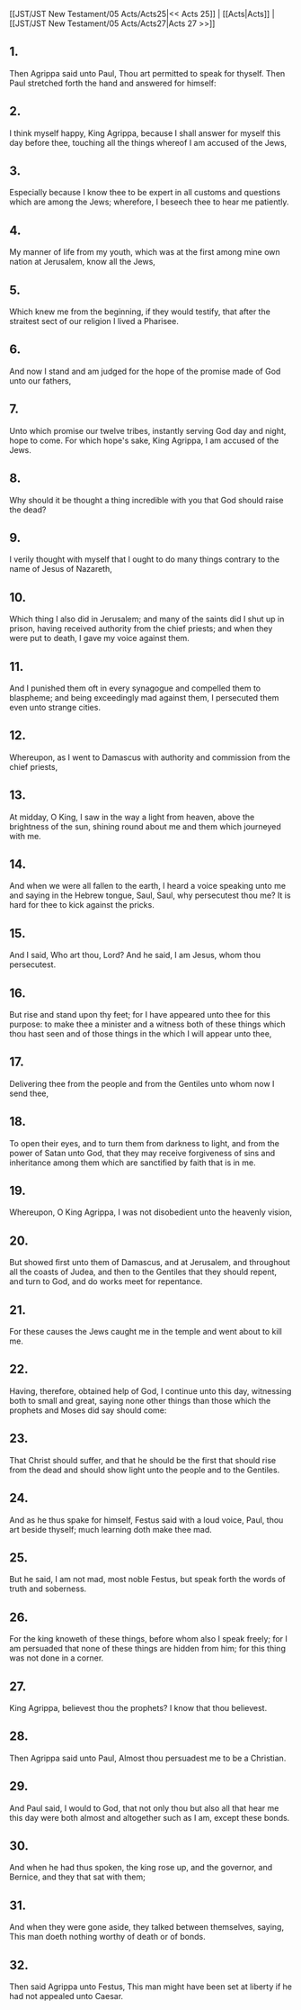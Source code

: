 [[JST/JST New Testament/05 Acts/Acts25|<< Acts 25]] | [[Acts|Acts]] | [[JST/JST New Testament/05 Acts/Acts27|Acts 27 >>]]
## 1.
Then Agrippa said unto Paul, Thou art permitted to speak for thyself. Then Paul stretched forth the hand and answered for himself:
## 2.
I think myself happy, King Agrippa, because I shall answer for myself this day before thee, touching all the things whereof I am accused of the Jews,
## 3.
Especially because I know thee to be expert in all customs and questions which are among the Jews; wherefore, I beseech thee to hear me patiently.
## 4.
My manner of life from my youth, which was at the first among mine own nation at Jerusalem, know all the Jews,
## 5.
Which knew me from the beginning, if they would testify, that after the straitest sect of our religion I lived a Pharisee.
## 6.
And now I stand and am judged for the hope of the promise made of God unto our fathers,
## 7.
Unto which promise our twelve tribes, instantly serving God day and night, hope to come. For which hope\'s sake, King Agrippa, I am accused of the Jews.
## 8.
Why should it be thought a thing incredible with you that God should raise the dead?
## 9.
I verily thought with myself that I ought to do many things contrary to the name of Jesus of Nazareth,
## 10.
Which thing I also did in Jerusalem; and many of the saints did I shut up in prison, having received authority from the chief priests; and when they were put to death, I gave my voice against them.
## 11.
And I punished them oft in every synagogue and compelled them to blaspheme; and being exceedingly mad against them, I persecuted them even unto strange cities.
## 12.
Whereupon, as I went to Damascus with authority and commission from the chief priests,
## 13.
At midday, O King, I saw in the way a light from heaven, above the brightness of the sun, shining round about me and them which journeyed with me.
## 14.
And when we were all fallen to the earth, I heard a voice speaking unto me and saying in the Hebrew tongue, Saul, Saul, why persecutest thou me? It is hard for thee to kick against the pricks.
## 15.
And I said, Who art thou, Lord? And he said, I am Jesus, whom thou persecutest.
## 16.
But rise and stand upon thy feet; for I have appeared unto thee for this purpose: to make thee a minister and a witness both of these things which thou hast seen and of those things in the which I will appear unto thee,
## 17.
Delivering thee from the people and from the Gentiles unto whom now I send thee,
## 18.
To open their eyes, and to turn them from darkness to light, and from the power of Satan unto God, that they may receive forgiveness of sins and inheritance among them which are sanctified by faith that is in me.
## 19.
Whereupon, O King Agrippa, I was not disobedient unto the heavenly vision,
## 20.
But showed first unto them of Damascus, and at Jerusalem, and throughout all the coasts of Judea, and then to the Gentiles that they should repent, and turn to God, and do works meet for repentance.
## 21.
For these causes the Jews caught me in the temple and went about to kill me.
## 22.
Having, therefore, obtained help of God, I continue unto this day, witnessing both to small and great, saying none other things than those which the prophets and Moses did say should come:
## 23.
That Christ should suffer, and that he should be the first that should rise from the dead and should show light unto the people and to the Gentiles.
## 24.
And as he thus spake for himself, Festus said with a loud voice, Paul, thou art beside thyself; much learning doth make thee mad.
## 25.
But he said, I am not mad, most noble Festus, but speak forth the words of truth and soberness.
## 26.
For the king knoweth of these things, before whom also I speak freely; for I am persuaded that none of these things are hidden from him; for this thing was not done in a corner.
## 27.
King Agrippa, believest thou the prophets? I know that thou believest.
## 28.
Then Agrippa said unto Paul, Almost thou persuadest me to be a Christian.
## 29.
And Paul said, I would to God, that not only thou but also all that hear me this day were both almost and altogether such as I am, except these bonds.
## 30.
And when he had thus spoken, the king rose up, and the governor, and Bernice, and they that sat with them;
## 31.
And when they were gone aside, they talked between themselves, saying, This man doeth nothing worthy of death or of bonds.
## 32.
Then said Agrippa unto Festus, This man might have been set at liberty if he had not appealed unto Caesar.

